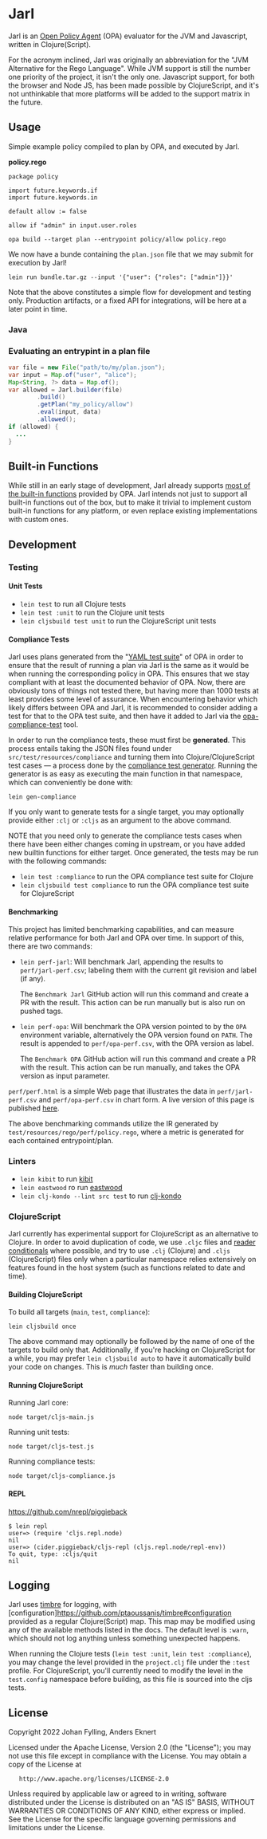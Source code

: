 # Jarl

Jarl is an [Open Policy Agent](https://www.openpolicyagent.org/) (OPA) evaluator for the JVM and Javascript, written in Clojure(Script).

For the acronym inclined, Jarl was originally an abbreviation for the "JVM Alternative for the Rego Language". While JVM
support is still the number one priority of the project, it isn't the only one. Javascript support, for both the browser
and Node JS, has been made possible by ClojureScript, and it's not unthinkable that more platforms will be added to the
support matrix in the future.

## Usage

Simple example policy compiled to plan by OPA, and executed by Jarl.

**policy.rego**
```rego
package policy

import future.keywords.if
import future.keywords.in

default allow := false

allow if "admin" in input.user.roles
```
```shell
opa build --target plan --entrypoint policy/allow policy.rego
```

We now have a bunde containing the `plan.json` file that we may submit for execution by Jarl!
```shell
lein run bundle.tar.gz --input '{"user": {"roles": ["admin"]}}'
```

Note that the above constitutes a simple flow for development and testing only. Production artifacts, or a fixed API for
integrations, will be here at a later point in time.

### Java

### Evaluating an entrypint in a plan file

```java
var file = new File("path/to/my/plan.json");
var input = Map.of("user", "alice");
Map<String, ?> data = Map.of();
var allowed = Jarl.builder(file)
        .build()
        .getPlan("my_policy/allow")
        .eval(input, data)
        .allowed();
if (allowed) {
  ...
}
```

## Built-in Functions

While still in an early stage of development, Jarl already supports [most of the built-in functions](doc/builtins.md) 
provided by OPA. Jarl intends not just to support all built-in functions out of the box, but to make it trivial to
implement custom built-in functions for any platform, or even replace existing implementations with custom ones.

## Development

### Testing

#### Unit Tests

* `lein test` to run all Clojure tests
* `lein test :unit` to run the Clojure unit tests
* `lein cljsbuild test unit` to run the ClojureScript unit tests

#### Compliance Tests

Jarl uses plans generated from the "[YAML test suite](https://github.com/open-policy-agent/opa/tree/main/test/cases/testdata)"
of OPA in order to ensure that the result of running a plan via Jarl is the same as it would be when running the
corresponding policy in OPA. This ensures that we stay compliant with at least the documented behavior of OPA. Now,
there are obviously tons of things not tested there, but having more than 1000 tests at least provides some level of
assurance. When encountering behavior which likely differs between OPA and Jarl, it is recommended to consider adding a
test for that to the OPA test suite, and then have it added to Jarl via the [opa-compliance-test](https://github.com/johanfylling/opa-compliance-test)
tool.

In order to run the compliance tests, these must first be **generated**. This process entails taking the JSON files
found under `src/test/resources/compliance` and turning them into Clojure/ClojureScript test cases — a process done by
the [compliance test generator](./src/test/clojure/test/compliance/generator.clj). Running the generator is as easy as
executing the main function in that namespace, which can conveniently be done with:

```shell
lein gen-compliance
```
If you only want to generate tests for a single target, you may optionally provide either `:clj` or `:cljs` as an
argument to the above command.

NOTE that you need only to generate the compliance tests cases when there have been either changes coming in upstream,
or you have added new builtin functions for either target. Once generated, the tests may be run with the
following commands:

* `lein test :compliance` to run the OPA compliance test suite for Clojure
* `lein cljsbuild test compliance` to run the OPA compliance test suite for ClojureScript

#### Benchmarking

This project has limited benchmarking capabilities, and can measure relative performance for both Jarl and OPA over time.
In support of this, there are two commands:

* `lein perf-jarl`: Will benchmark Jarl, appending the results to `perf/jarl-perf.csv`; labeling them with the current git revision and label (if any).

  The `Benchmark Jarl` GitHub action will run this command and create a PR with the result. This action can be run manually but is also run on pushed tags.
* `lein perf-opa`: Will benchmark the OPA version pointed to by the `OPA` environment variable, alternatively the OPA version found on `PATH`. The result is appended to `perf/opa-perf.csv`, with the OPA version as label.
  
  The `Benchmark OPA` GitHub action will run this command and create a PR with the result. This action can be run manually, and takes the OPA version as input parameter.

`perf/perf.html` is a simple Web page that illustrates the data in `perf/jarl-perf.csv` and `perf/opa-perf.csv` in chart form. 
A live version of this page is published [here](https://johanfylling.github.io/jarl/perf/perf.html).

The above benchmarking commands utilize the IR generated by `test/resources/rego/perf/policy.rego`, where a metric is generated for each contained entrypoint/plan.

### Linters

* `lein kibit` to run [kibit](https://github.com/jonase/kibit)
* `lein eastwood` ro run [eastwood](https://github.com/jonase/eastwood)
* `lein clj-kondo --lint src test` to run [clj-kondo](https://github.com/clj-kondo/clj-kondo)

### ClojureScript

Jarl currently has experimental support for ClojureScript as an alternative to Clojure. In order to avoid duplication of
code, we use `.cljc` files and [reader conditionals](https://clojure.org/guides/reader_conditionals) where possible, and
try to use `.clj` (Clojure) and `.cljs` (ClojureScript) files only when a particular namespace relies extensively on
features found in the host system (such as functions related to date and time).

#### Building ClojureScript

To build all targets (`main`, `test`, `compliance`):
```shell
lein cljsbuild once
```
The above command may optionally be followed by the name of one of the targets to build only that. Additionally, if 
you're hacking on ClojureScript for a while, you may prefer `lein cljsbuild auto` to have it automatically build your
code on changes. This is _much_ faster than building once.

#### Running ClojureScript

Running Jarl core:
```shell
node target/cljs-main.js
```
Running unit tests:
```shell
node target/cljs-test.js
```
Running compliance tests:
```shell
node target/cljs-compliance.js
```

#### REPL

https://github.com/nrepl/piggieback

```shell
$ lein repl
user=> (require 'cljs.repl.node)
nil
user=> (cider.piggieback/cljs-repl (cljs.repl.node/repl-env))
To quit, type: :cljs/quit
nil
```

## Logging

Jarl uses [timbre](https://github.com/ptaoussanis/timbre) for logging, with 
[configuration]https://github.com/ptaoussanis/timbre#configuration provided as a regular Clojure(Script) map. This map
may be modified using any of the available methods listed in the docs. The default level is `:warn`, which should not 
log anything unless something unexpected happens.

When running the Clojure tests (`lein test :unit`, `lein test :compliance`), you may change the level provided in the
`project.clj` file under the `:test` profile. For ClojureScript, you'll currently need to modify the level in the
`test.config` namespace before building, as this file is sourced into the cljs tests.

## License

Copyright 2022 Johan Fylling, Anders Eknert

Licensed under the Apache License, Version 2.0 (the "License");
you may not use this file except in compliance with the License.
You may obtain a copy of the License at

       http://www.apache.org/licenses/LICENSE-2.0

Unless required by applicable law or agreed to in writing, software
distributed under the License is distributed on an "AS IS" BASIS,
WITHOUT WARRANTIES OR CONDITIONS OF ANY KIND, either express or implied.
See the License for the specific language governing permissions and
limitations under the License.

